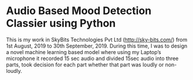 # Audio Based Mood Detection Classier using Python

This is my work in SkyBits Technologies Pvt Ltd (http://sky-bits.com/) from 1st August, 2019 to 30th September, 2019. During this time, I was to design a novel machine learning based model where using my Laptop’s microphone it recorded 15 sec audio and divided 15sec audio into three parts, took decision for each part whether that part was loudly or non-loudly.
